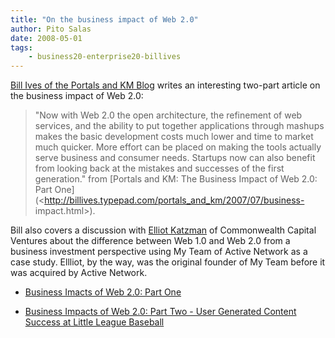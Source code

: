 ```yaml
---
title: "On the business impact of Web 2.0"
author: Pito Salas
date: 2008-05-01
tags:
    - business20-enterprise20-billives
---
```




[Bill Ives of the Portals and KM Blog](<http://billives.typepad.com/>) writes
an interesting two-part article on the business impact of Web 2.0:

> "Now with Web 2.0 the open architecture, the refinement of web services, and
> the ability to put together applications through mashups makes the basic
> development costs much lower and time to market much quicker. More effort
> can be placed on making the tools actually serve business and consumer
> needs. Startups now can also benefit from looking back at the mistakes and
> successes of the first generation." from [Portals and KM: The Business
> Impact of Web 2.0: Part
> One](<http://billives.typepad.com/portals_and_km/2007/07/business-
> impact.html>).

Bill also covers a discussion with [Elliot
Katzman](<http://ccvlp.com/get.asp?section=12&get=20>) of Commonwealth Capital
Ventures about the difference between Web 1.0 and Web 2.0 from a business
investment perspective using My Team of Active Network as a case study.
Ellliot, by the way, was the original founder of My Team before it was
acquired by Active Network.

  * [Business Imacts of Web 2.0: Part One](<http://billives.typepad.com/portals_and_km/2007/07/business-impact.html>)

  * [Business Impacts of Web 2.0: Part Two - User Generated Content Success at Little League Baseball](<http://billives.typepad.com/portals_and_km/2007/07/business-impa-1.html>)


